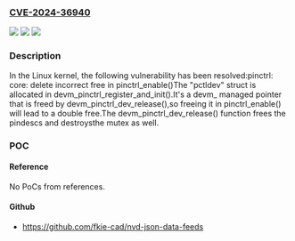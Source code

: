 ### [CVE-2024-36940](https://cve.mitre.org/cgi-bin/cvename.cgi?name=CVE-2024-36940)
![](https://img.shields.io/static/v1?label=Product&message=Linux&color=blue)
![](https://img.shields.io/static/v1?label=Version&message=6118714275f0%3C%20735f4c6b6771%20&color=brighgreen)
![](https://img.shields.io/static/v1?label=Vulnerability&message=n%2Fa&color=brighgreen)

### Description

In the Linux kernel, the following vulnerability has been resolved:pinctrl: core: delete incorrect free in pinctrl_enable()The "pctldev" struct is allocated in devm_pinctrl_register_and_init().It's a devm_ managed pointer that is freed by devm_pinctrl_dev_release(),so freeing it in pinctrl_enable() will lead to a double free.The devm_pinctrl_dev_release() function frees the pindescs and destroysthe mutex as well.

### POC

#### Reference
No PoCs from references.

#### Github
- https://github.com/fkie-cad/nvd-json-data-feeds

